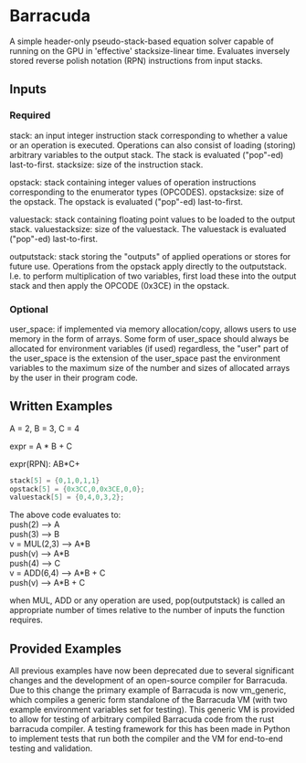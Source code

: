 # Barracuda

A simple header-only pseudo-stack-based equation solver capable of running on the GPU in 'effective' stacksize-linear time. Evaluates inversely stored reverse polish notation (RPN) instructions from input stacks.

## Inputs

### Required

stack: an input integer instruction stack corresponding to whether a value or an operation is executed. Operations can also consist of loading (storing) arbitrary variables to the output stack. The stack is evaluated ("pop"-ed) last-to-first.
stacksize: size of the instruction stack.

opstack: stack containing integer values of operation instructions corresponding to the enumerator types (OPCODES).
opstacksize: size of the opstack. The opstack is evaluated ("pop"-ed) last-to-first.

valuestack: stack containing floating point values to be loaded to the output stack.
valuestacksize: size of the valuestack. The valuestack is evaluated ("pop"-ed) last-to-first.

outputstack: stack storing the "outputs" of applied operations or stores for future use. Operations from the opstack apply directly to the outputstack.  I.e. to perform multiplication of two variables, first load these into the output stack and then apply the OPCODE (0x3CE) in the opstack.

### Optional

user_space: if implemented via memory allocation/copy, allows users to use memory in the form of arrays. Some form of user_space should always be allocated for environment variables (if used) regardless, the "user" part of the user_space is the extension of the user_space past the environment variables to the maximum size of the number and sizes of allocated arrays by the user in their program code.

## Written Examples

A = 2, B = 3, C = 4

expr = A \* B + C

expr(RPN): AB\*C+

```cpp
stack[5] = {0,1,0,1,1}
opstack[5] = {0x3CC,0,0x3CE,0,0};
valuestack[5] = {0,4,0,3,2};
```

The above code evaluates to:  
push(2)  --> A  
push(3)  --> B  
v = MUL(2,3) --> A\*B  
push(v) --> A\*B  
push(4) --> C  
v = ADD(6,4) --> A\*B + C  
push(v) --> A\*B + C  

when MUL, ADD or any operation are used, pop(outputstack) is called an appropriate number of times relative to the number of inputs the function requires.

## Provided Examples

All previous examples have now been deprecated due to several significant changes and the development of an open-source compiler for Barracuda. Due to this change the primary example of Barracuda is now vm_generic, which compiles a generic form standalone of the Barracuda VM (with two example environment variables set for testing). This generic VM is provided to allow for testing of arbitrary compiled Barracuda code from the rust barracuda compiler. A testing framework for this has been made in Python to implement tests that run both the compiler and the VM for end-to-end testing and validation.
